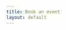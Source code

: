 ```yaml
---
title: Book an event
layout: default
---
```

<script type="text/javascript" src="https://form.jotformeu.com/jsform/91417125943356"></script>
